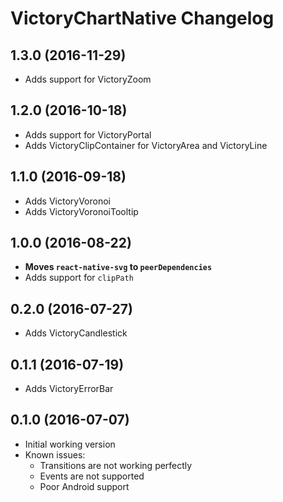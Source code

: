 # VictoryChartNative Changelog

## 1.3.0 (2016-11-29)

- Adds support for VictoryZoom

## 1.2.0 (2016-10-18)

- Adds support for VictoryPortal
- Adds VictoryClipContainer for VictoryArea and VictoryLine

## 1.1.0 (2016-09-18)

- Adds VictoryVoronoi
- Adds VictoryVoronoiTooltip

## 1.0.0 (2016-08-22)

- **Moves `react-native-svg` to `peerDependencies`**
- Adds support for `clipPath`

## 0.2.0 (2016-07-27)

- Adds VictoryCandlestick

## 0.1.1 (2016-07-19)

- Adds VictoryErrorBar

## 0.1.0 (2016-07-07)

- Initial working version
- Known issues:
  - Transitions are not working perfectly
  - Events are not supported
  - Poor Android support